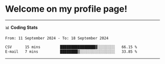 # Welcome on my profile page!
<!-- print(("dralla"[::-1]+"s").capitalize()) -->

<!-- ---
👨🏻‍💻 **Busy With**
* Learning new Skills.
* Building small Projects.
* Being helpful. -->

---
📊 **Coding Stats**
<!--START_SECTION:waka-->

```txt
From: 11 September 2024 - To: 18 September 2024

CSV      15 mins         ████████████████▓░░░░░░░░   66.15 %
E-mail   7 mins          ████████▒░░░░░░░░░░░░░░░░   33.85 %
```

<!--END_SECTION:waka-->
---
